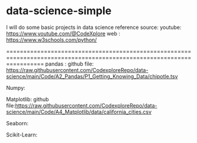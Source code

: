 # data-science-simple
I will do some basic projects in data science 
reference source:
youtube: https://www.youtube.com/@CodeXplore
web : https://www.w3schools.com/python/

=======================================================================================================================
pandas : 
github file: https://raw.githubusercontent.com/CodexploreRepo/data-science/main/Code/A2_Pandas/P1_Getting_Knowing_Data/chipotle.tsv
 
Numpy:

Matplotlib:
github file:https://raw.githubusercontent.com/CodexploreRepo/data-science/main/Code/A4_Matplotlib/data/california_cities.csv

Seaborn:


Scikit-Learn:
